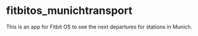 # fitbitos_munichtransport
This is an app for Fitbit OS to see the next departures for stations in Munich.
